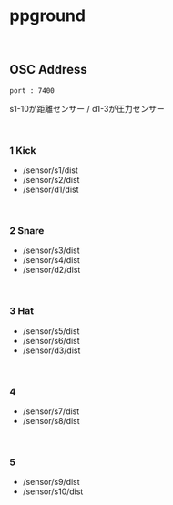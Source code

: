 # ppground

&nbsp;

## OSC Address

`port : 7400`

s1-10が距離センサー / d1-3が圧力センサー
 
&nbsp;

### 1 Kick

* /sensor/s1/dist
* /sensor/s2/dist
* /sensor/d1/dist

&nbsp;


### 2 Snare

* /sensor/s3/dist
* /sensor/s4/dist
* /sensor/d2/dist

&nbsp;


### 3 Hat

* /sensor/s5/dist
* /sensor/s6/dist
* /sensor/d3/dist

&nbsp;

### 4

* /sensor/s7/dist
* /sensor/s8/dist

&nbsp;


### 5

* /sensor/s9/dist
* /sensor/s10/dist

&nbsp;
&nbsp;
